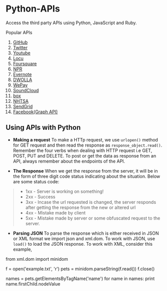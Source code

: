 # Python-APIs

Access the third party APIs using Python, JavaScript and Ruby.

Popular APIs

1. [GitHub](https://developer.github.com/)
2. [Twitter](https://dev.twitter.com/)
3. [Youtube](https://www.youtube.com/yt/dev/)
4. [Locu](https://dev.locu.com/)
5. [Foursquare](https://developer.foursquare.com/)
6. [NPR](www.npr.org/api/index)
7. [Evernote](https://dev.evernote.com/)
8. [DWOLLA](https://developers.dwolla.com/)
9. [WePay](https://www.wepay.com/developer)
10. [SoundCloud](https://developers.soundcloud.com/docs/api/guide)
11. [box](https://developer.box.com/)
12. [NHTSA](www.nhtsa.gov/webapi/Default.aspx?Recalls/API/83)
13. [SendGrid](https://sendgrid.com/docs/API_Reference/Web_API/)
14. [Facebook(Graph API)](https://developers.facebook.com/)

## Using APIs with Python

- **Making a request**
To make a HTTp request, we use ```urlopen()``` method for GET request and then read the response as ```response_object.read()```. Remember the four verbs when dealing with HTTP request i.e GET, POST, PUT and DELETE.
To post or get the data as response from an API, always remember about the endpoints of the API.

- **The Response**
When we get the response from the server, it will be in the form of three digit code status indicating about the situation.
Below are some status code:
 
>- 1xx - Server is working on something!
>- 2xx - Success
>- 3xx - Incase the url requested is changed, the server responds after getting the response from the new or altered url
>- 4xx - Mistake made by client
>- 5xx - Mistake made by server or some obfuscated request to the server.

- **Parsing JSON**
To parse the response which is either received in JSON or XML format we import json and xml.dom. To work with JSON,
use ```load()``` to load the JSON response. To work with XML, consider this example,
> 
from xml.dom import minidom

f = open('example.txt', 'r')
pets = minidom.parseString(f.read())
f.close()

names = pets.getElementsByTagName('name')
for name in names:
	print name.firstChild.nodeValue



